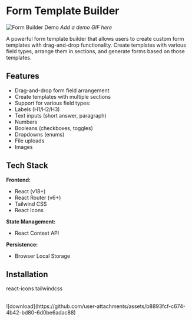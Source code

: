 
# Form Template Builder

![Form Builder Demo](demo.gif) *Add a demo GIF here*

A powerful form template builder that allows users to create custom form templates with drag-and-drop functionality. Create templates with various field types, arrange them in sections, and generate forms based on those templates.

## Features

-  Drag-and-drop form field arrangement
-  Create templates with multiple sections
-  Support for various field types:
  - Labels (H1/H2/H3)
  - Text inputs (short answer, paragraph)
  - Numbers
  - Booleans (checkboxes, toggles)
  - Dropdowns (enums)
  - File uploads
  - Images


## Tech Stack

**Frontend:**
- React (v18+)
- React Router (v6+)
- Tailwind CSS
- React Icons

**State Management:**
- React Context API

**Persistence:**
- Browser Local Storage


## Installation
 react-icons
 tailwindcss

 <br/>
![download](https://github.com/user-attachments/assets/b8893fcf-c674-4b42-bd80-6d0be6adac88)


 
